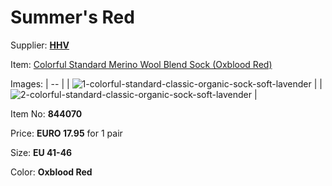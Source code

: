 # Summer's Red

Supplier: **[HHV](https://www.hhv.de)**

Item: [Colorful Standard Merino Wool Blend Sock (Oxblood Red)](https://www.hhv.de/en/clothing/item/colorful-standard-merino-wool-blend-sock-oxblood-red-844070)

Images: 
| -- |
| ![1-colorful-standard-classic-organic-sock-soft-lavender](https://github.com/OurServings/socks/assets/1499433/873a3683-3d1b-4f6b-a85b-6697f33fcf42) |
| ![2-colorful-standard-classic-organic-sock-soft-lavender](https://github.com/OurServings/socks/assets/1499433/21b0e688-2cea-4e89-a088-e110613714b7) |

Item No: **844070**

Price: **EURO 17.95** for 1 pair

Size: **EU 41-46**

Color: **Oxblood Red**
